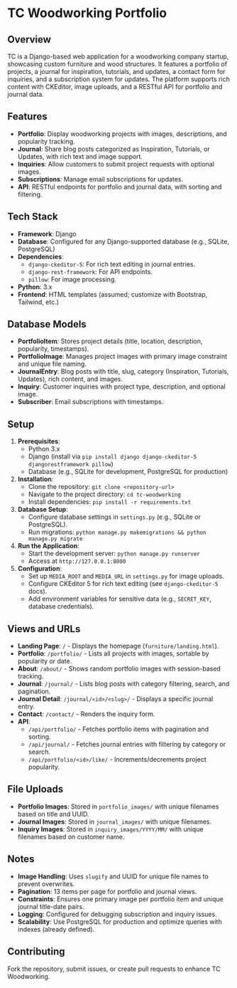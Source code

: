 # TC Woodworking Portfolio

## Overview
TC is a Django-based web application for a woodworking company startup, showcasing custom furniture and wood structures. It features a portfolio of projects, a journal for inspiration, tutorials, and updates, a contact form for inquiries, and a subscription system for updates. The platform supports rich content with CKEditor, image uploads, and a RESTful API for portfolio and journal data.

## Features
- **Portfolio**: Display woodworking projects with images, descriptions, and popularity tracking.
- **Journal**: Share blog posts categorized as Inspiration, Tutorials, or Updates, with rich text and image support.
- **Inquiries**: Allow customers to submit project requests with optional images.
- **Subscriptions**: Manage email subscriptions for updates.
- **API**: RESTful endpoints for portfolio and journal data, with sorting and filtering.

## Tech Stack
- **Framework**: Django
- **Database**: Configured for any Django-supported database (e.g., SQLite, PostgreSQL)
- **Dependencies**:
  - `django-ckeditor-5`: For rich text editing in journal entries.
  - `django-rest-framework`: For API endpoints.
  - `pillow`: For image processing.
- **Python**: 3.x
- **Frontend**: HTML templates (assumed; customize with Bootstrap, Tailwind, etc.)

## Database Models
- **PortfolioItem**: Stores project details (title, location, description, popularity, timestamps).
- **PortfolioImage**: Manages project images with primary image constraint and unique file naming.
- **JournalEntry**: Blog posts with title, slug, category (Inspiration, Tutorials, Updates), rich content, and images.
- **Inquiry**: Customer inquiries with project type, description, and optional image.
- **Subscriber**: Email subscriptions with timestamps.

## Setup
1. **Prerequisites**:
   - Python 3.x
   - Django (install via `pip install django django-ckeditor-5 djangorestframework pillow`)
   - Database (e.g., SQLite for development, PostgreSQL for production)
2. **Installation**:
   - Clone the repository: `git clone <repository-url>`
   - Navigate to the project directory: `cd tc-woodworking`
   - Install dependencies: `pip install -r requirements.txt`
3. **Database Setup**:
   - Configure database settings in `settings.py` (e.g., SQLite or PostgreSQL).
   - Run migrations: `python manage.py makemigrations && python manage.py migrate`
4. **Run the Application**:
   - Start the development server: `python manage.py runserver`
   - Access at `http://127.0.0.1:8000`
5. **Configuration**:
   - Set up `MEDIA_ROOT` and `MEDIA_URL` in `settings.py` for image uploads.
   - Configure CKEditor 5 for rich text editing (see `django-ckeditor-5` docs).
   - Add environment variables for sensitive data (e.g., `SECRET_KEY`, database credentials).

## Views and URLs
- **Landing Page**: `/` - Displays the homepage (`furniture/landing.html`).
- **Portfolio**: `/portfolio/` - Lists all projects with images, sortable by popularity or date.
- **About**: `/about/` - Shows random portfolio images with session-based tracking.
- **Journal**: `/journal/` - Lists blog posts with category filtering, search, and pagination.
- **Journal Detail**: `/journal/<id>/<slug>/` - Displays a specific journal entry.
- **Contact**: `/contact/` - Renders the inquiry form.
- **API**:
  - `/api/portfolio/` - Fetches portfolio items with pagination and sorting.
  - `/api/journal/` - Fetches journal entries with filtering by category or search.
  - `/api/portfolio/<id>/like/` - Increments/decrements project popularity.

## File Uploads
- **Portfolio Images**: Stored in `portfolio_images/` with unique filenames based on title and UUID.
- **Journal Images**: Stored in `journal_images/` with unique filenames.
- **Inquiry Images**: Stored in `inquiry_images/YYYY/MM/` with unique filenames based on customer name.

## Notes
- **Image Handling**: Uses `slugify` and UUID for unique file names to prevent overwrites.
- **Pagination**: 13 items per page for portfolio and journal views.
- **Constraints**: Ensures one primary image per portfolio item and unique journal title-date pairs.
- **Logging**: Configured for debugging subscription and inquiry issues.
- **Scalability**: Use PostgreSQL for production and optimize queries with indexes (already defined).

## Contributing
Fork the repository, submit issues, or create pull requests to enhance TC Woodworking.
